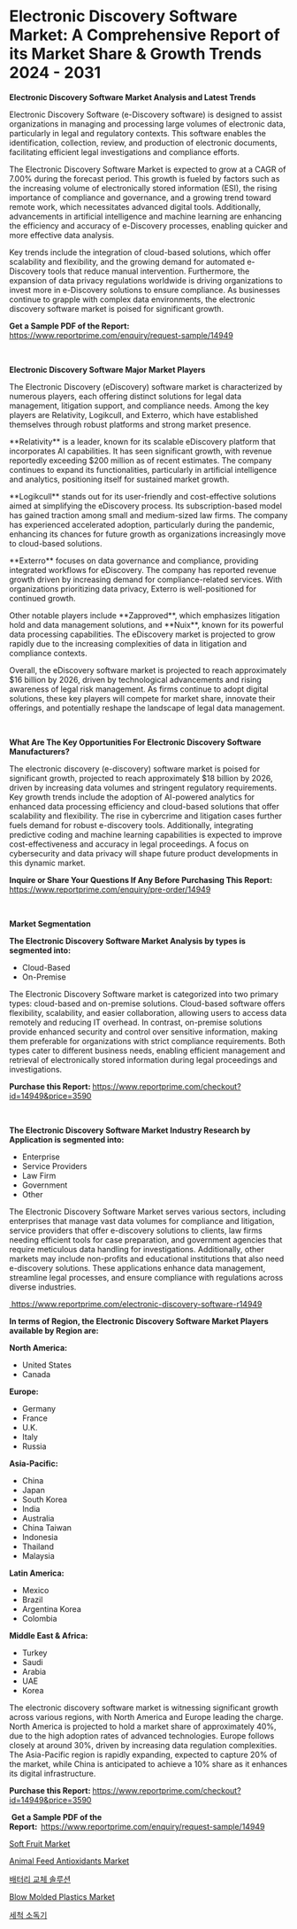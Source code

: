 <p><h1>Electronic Discovery Software Market: A Comprehensive Report of its Market Share & Growth Trends 2024 - 2031</h1></p><p><strong>Electronic Discovery Software Market Analysis and Latest Trends</strong></p>
<p><p>Electronic Discovery Software (e-Discovery software) is designed to assist organizations in managing and processing large volumes of electronic data, particularly in legal and regulatory contexts. This software enables the identification, collection, review, and production of electronic documents, facilitating efficient legal investigations and compliance efforts. </p><p>The Electronic Discovery Software Market is expected to grow at a CAGR of 7.00% during the forecast period. This growth is fueled by factors such as the increasing volume of electronically stored information (ESI), the rising importance of compliance and governance, and a growing trend toward remote work, which necessitates advanced digital tools. Additionally, advancements in artificial intelligence and machine learning are enhancing the efficiency and accuracy of e-Discovery processes, enabling quicker and more effective data analysis.</p><p>Key trends include the integration of cloud-based solutions, which offer scalability and flexibility, and the growing demand for automated e-Discovery tools that reduce manual intervention. Furthermore, the expansion of data privacy regulations worldwide is driving organizations to invest more in e-Discovery solutions to ensure compliance. As businesses continue to grapple with complex data environments, the electronic discovery software market is poised for significant growth.</p></p>
<p><strong>Get a Sample PDF of the Report:&nbsp;</strong> <a href="https://www.reportprime.com/enquiry/request-sample/14949">https://www.reportprime.com/enquiry/request-sample/14949</a></p>
<p>&nbsp;</p>
<p><strong>Electronic Discovery Software Major Market Players</strong></p>
<p><p>The Electronic Discovery (eDiscovery) software market is characterized by numerous players, each offering distinct solutions for legal data management, litigation support, and compliance needs. Among the key players are Relativity, Logikcull, and Exterro, which have established themselves through robust platforms and strong market presence.</p><p>**Relativity** is a leader, known for its scalable eDiscovery platform that incorporates AI capabilities. It has seen significant growth, with revenue reportedly exceeding $200 million as of recent estimates. The company continues to expand its functionalities, particularly in artificial intelligence and analytics, positioning itself for sustained market growth.</p><p>**Logikcull** stands out for its user-friendly and cost-effective solutions aimed at simplifying the eDiscovery process. Its subscription-based model has gained traction among small and medium-sized law firms. The company has experienced accelerated adoption, particularly during the pandemic, enhancing its chances for future growth as organizations increasingly move to cloud-based solutions.</p><p>**Exterro** focuses on data governance and compliance, providing integrated workflows for eDiscovery. The company has reported revenue growth driven by increasing demand for compliance-related services. With organizations prioritizing data privacy, Exterro is well-positioned for continued growth.</p><p>Other notable players include **Zapproved**, which emphasizes litigation hold and data management solutions, and **Nuix**, known for its powerful data processing capabilities. The eDiscovery market is projected to grow rapidly due to the increasing complexities of data in litigation and compliance contexts. </p><p>Overall, the eDiscovery software market is projected to reach approximately $16 billion by 2026, driven by technological advancements and rising awareness of legal risk management. As firms continue to adopt digital solutions, these key players will compete for market share, innovate their offerings, and potentially reshape the landscape of legal data management.</p></p>
<p>&nbsp;</p>
<p><strong>What Are The Key Opportunities For Electronic Discovery Software Manufacturers?</strong></p>
<p><p>The electronic discovery (e-discovery) software market is poised for significant growth, projected to reach approximately $18 billion by 2026, driven by increasing data volumes and stringent regulatory requirements. Key growth trends include the adoption of AI-powered analytics for enhanced data processing efficiency and cloud-based solutions that offer scalability and flexibility. The rise in cybercrime and litigation cases further fuels demand for robust e-discovery tools. Additionally, integrating predictive coding and machine learning capabilities is expected to improve cost-effectiveness and accuracy in legal proceedings. A focus on cybersecurity and data privacy will shape future product developments in this dynamic market.</p></p>
<p><strong>Inquire or Share Your Questions If Any Before Purchasing This Report:</strong> <a href="https://www.reportprime.com/enquiry/pre-order/14949">https://www.reportprime.com/enquiry/pre-order/14949</a></p>
<p>&nbsp;</p>
<p><strong>Market Segmentation</strong></p>
<p><strong>The Electronic Discovery Software Market Analysis by types is segmented into:</strong></p>
<p><ul><li>Cloud-Based</li><li>On-Premise</li></ul></p>
<p><p>The Electronic Discovery Software market is categorized into two primary types: cloud-based and on-premise solutions. Cloud-based software offers flexibility, scalability, and easier collaboration, allowing users to access data remotely and reducing IT overhead. In contrast, on-premise solutions provide enhanced security and control over sensitive information, making them preferable for organizations with strict compliance requirements. Both types cater to different business needs, enabling efficient management and retrieval of electronically stored information during legal proceedings and investigations.</p></p>
<p><strong>Purchase this Report:&nbsp;</strong><a href="https://www.reportprime.com/checkout?id=14949&price=3590">https://www.reportprime.com/checkout?id=14949&price=3590</a></p>
<p>&nbsp;</p>
<p><strong>The Electronic Discovery Software Market Industry Research by Application is segmented into:</strong></p>
<p><ul><li>Enterprise</li><li>Service Providers</li><li>Law Firm</li><li>Government</li><li>Other</li></ul></p>
<p><p>The Electronic Discovery Software Market serves various sectors, including enterprises that manage vast data volumes for compliance and litigation, service providers that offer e-discovery solutions to clients, law firms needing efficient tools for case preparation, and government agencies that require meticulous data handling for investigations. Additionally, other markets may include non-profits and educational institutions that also need e-discovery solutions. These applications enhance data management, streamline legal processes, and ensure compliance with regulations across diverse industries.</p></p>
<p><a href="https://www.reportprime.com/electronic-discovery-software-r14949">&nbsp;https://www.reportprime.com/electronic-discovery-software-r14949</a></p>
<p><strong>In terms of Region, the Electronic Discovery Software Market Players available by Region are:</strong></p>
<p>
    <p> <strong> North America: </strong>
        <ul>
            <li>United States</li>
            <li>Canada</li>
        </ul>
        </p> 
    <p> <strong> Europe: </strong>
        <ul>
            <li>Germany</li>
            <li>France</li>
            <li>U.K.</li>
            <li>Italy</li>
            <li>Russia</li>
        </ul>
        </p> 
    <p> <strong> Asia-Pacific: </strong>
        <ul>
            <li>China</li>
            <li>Japan</li>
            <li>South Korea</li>
            <li>India</li>
            <li>Australia</li>
            <li>China Taiwan</li>
            <li>Indonesia</li>
            <li>Thailand</li>
            <li>Malaysia</li>
        </ul>
        </p> 
    <p> <strong> Latin America: </strong>
        <ul>
            <li>Mexico</li>
            <li>Brazil</li>
            <li>Argentina Korea</li>
            <li>Colombia</li>
        </ul>
        </p> 
    <p> <strong> Middle East & Africa: </strong>
        <ul>
            <li>Turkey</li>
            <li>Saudi</li>
            <li>Arabia</li>
            <li>UAE</li>
            <li>Korea</li>
        </ul>
    </p>
    </p>
<p><p>The electronic discovery software market is witnessing significant growth across various regions, with North America and Europe leading the charge. North America is projected to hold a market share of approximately 40%, due to the high adoption rates of advanced technologies. Europe follows closely at around 30%, driven by increasing data regulation complexities. The Asia-Pacific region is rapidly expanding, expected to capture 20% of the market, while China is anticipated to achieve a 10% share as it enhances its digital infrastructure.</p></p>
<p><strong>Purchase this Report: </strong><a href="https://www.reportprime.com/checkout?id=14949&price=3590">https://www.reportprime.com/checkout?id=14949&price=3590</a></p>
<p>&nbsp;<strong>Get a Sample PDF of the Report:&nbsp;&nbsp;</strong><a href="https://www.reportprime.com/enquiry/request-sample/14949">https://www.reportprime.com/enquiry/request-sample/14949</a></p>
<p><strong></strong></p>
<p><p><a href="https://issuu.com/reportprime-2/docs/soft-fruit-market-size-2030.pptx_287d15bc6714e8">Soft Fruit Market</a></p><p><a href="https://medium.com/@carolynwatkins697/the-global-market-overview-of-the-animal-feed-antioxidants-market-provides-a-unique-perspective-4a175add8a06">Animal Feed Antioxidants Market</a></p><p><a href="https://medium.com/@stephpinkney/%EC%84%B8%EA%B3%84-battery-swap-solution-market-%EC%9D%80-2024%EC%97%90%EC%84%9C-2031%EB%A1%9C-%EC%97%B0%ED%8F%89%EA%B7%A0-%EC%A6%9D%EA%B0%80%EC%9C%A8%EC%9D%84-%EB%B3%B4%EC%9D%BC-%EA%B2%83%EC%9C%BC%EB%A1%9C-%EC%98%88%EC%83%81%EB%90%A9%EB%8B%88%EB%8B%A4-f5b212257495">배터리 교체 솔루션</a></p><p><a href="https://medium.com/@carolynwatkins697/the-blow-molded-plastics-market-is-anticipated-to-experience-significant-growth-with-a-projected-86d7651e3eb7">Blow Molded Plastics Market</a></p><p><a href="https://medium.com/@stephpinkney/%EC%84%B8%EC%B2%99-%EC%86%8C%EB%8F%85%EA%B8%B0-%EC%8B%9C%EC%9E%A5-%EA%B7%9C%EB%AA%A8-%EB%B0%8F-%EC%A0%90%EC%9C%A0%EC%9C%A8-%EB%B6%84%EC%84%9D-%EC%84%B1%EC%9E%A5-%EB%8F%99%ED%96%A5-%EB%B0%8F-2024-2031%EB%85%84-%EC%A0%84%EB%A7%9D-33e6f9ecc095">세척 소독기</a></p></p>
